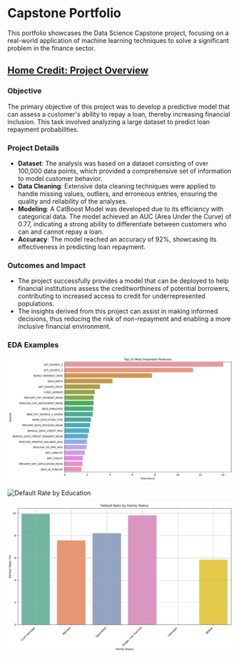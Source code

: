 # Capstone Portfolio

This portfolio showcases the Data Science Capstone project, focusing on a real-world application of machine learning techniques to solve a significant problem in the finance sector.

## [Home Credit: Project Overview](https://github.com/SamRobinson123/Capstone_Portfolio/blob/main/HomeCreditModel_Final.ipynb)

### Objective
The primary objective of this project was to develop a predictive model that can assess a customer's ability to repay a loan, thereby increasing financial inclusion. This task involved analyzing a large dataset to predict loan repayment probabilities.

### Project Details
- **Dataset**: The analysis was based on a dataset consisting of over 100,000 data points, which provided a comprehensive set of information to model customer behavior.
- **Data Cleaning**: Extensive data cleaning techniques were applied to handle missing values, outliers, and erroneous entries, ensuring the quality and reliability of the analyses.
- **Modeling**: A CatBoost Model was developed due to its efficiency with categorical data. The model achieved an AUC (Area Under the Curve) of 0.77, indicating a strong ability to differentiate between customers who can and cannot repay a loan.
- **Accuracy**: The model reached an accuracy of 92%, showcasing its effectiveness in predicting loan repayment.

### Outcomes and Impact
- The project successfully provides a model that can be deployed to help financial institutions assess the creditworthiness of potential borrowers, contributing to increased access to credit for underrepresented populations.
- The insights derived from this project can assist in making informed decisions, thus reducing the risk of non-repayment and enabling a more inclusive financial environment.

### EDA Examples
![Feature Rank](https://raw.githubusercontent.com/SamRobinson123/Capstone_Portfolio/main/images/Capture.JPG "Feature Rank")

![Default Rate by Education](https://raw.githubusercontent.com/SamRobinson123/Capstone_Portfolio/main/images/default%20rate%20by%20education.JPG "Default Rate by Education")

![Default Rate by Family Status](https://raw.githubusercontent.com/SamRobinson123/Capstone_Portfolio/main/images/default%20rate%20by%20family%20status.JPG "Default Rate by Family Status")

